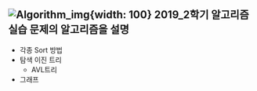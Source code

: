 ![Algorithm_img](https://user-images.githubusercontent.com/48341382/68479837-a96b4f00-0276-11ea-8bc4-5fe20f76db76.jpg){width: 100}
2019_2학기 알고리즘 실습 문제의 알고리즘을 설명
--------------------
+ 각종 Sort 방법
+ 탐색 이진 트리 
  - AVL트리
+ 그래프
